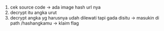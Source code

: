 1. cek source code -> ada image hash url nya
2. decrypt itu angka urut
3. decrypt angka yg harusnya udah dilewati tapi gada disitu -> masukin di path /hashangkamu -> klaim flag
